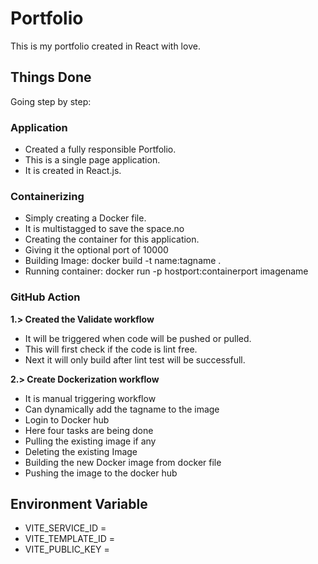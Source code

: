 # Portfolio

This is my portfolio created in React with love.

## Things Done 
Going step by step:

### Application
- Created a fully responsible Portfolio.
- This is a single page application.
- It is created in React.js.

### Containerizing
- Simply creating a Docker file.
- It is multistagged to save the space.no
- Creating the container for this application.
- Giving it the optional port of 10000
- Building Image: docker build -t name:tagname .
- Running container: docker run -p hostport:containerport imagename


### GitHub Action

**1.> Created the Validate workflow**
- It will be triggered when code will be pushed or pulled.
- This will first check if the code is lint free.
- Next it will only build after lint test will be successfull.

**2.> Create Dockerization workflow**
- It is manual triggering workflow
- Can dynamically add the tagname to the image
- Login to Docker hub
- Here four tasks are being done
- Pulling the existing image if any
- Deleting the existing Image
- Building the new Docker image from docker file
- Pushing the image to the docker hub



## Environment Variable
- VITE_SERVICE_ID = 
- VITE_TEMPLATE_ID = 
- VITE_PUBLIC_KEY = 


